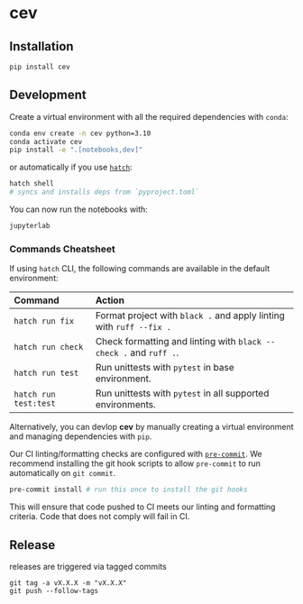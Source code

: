 # cev

## Installation

```sh
pip install cev
```

## Development

Create a virtual environment with all the required dependencies with `conda`:

```sh
conda env create -n cev python=3.10
conda activate cev
pip install -e ".[notebooks,dev]"
```

or automatically if you use [`hatch`](https://github.com/pypa/hatch):

```sh
hatch shell
# syncs and installs deps from `pyproject.toml`
```

You can now run the notebooks with:

```sh
jupyterlab
```

### Commands Cheatsheet

If using `hatch` CLI, the following commands are available in the default environment:

| Command                | Action                                                              |
| :--------------------- | :------------------------------------------------------------------ |
| `hatch run fix`        | Format project with `black .` and apply linting with `ruff --fix .` |
| `hatch run check`      | Check formatting and linting with `black --check .` and `ruff .`.   |
| `hatch run test`       | Run unittests with `pytest` in base environment.                    |
| `hatch run test:test`  | Run unittests with `pytest` in all supported environments.          |

Alternatively, you can devlop **cev** by manually creating a virtual environment and managing
dependencies with `pip`.

Our CI linting/formatting checks are configured with [`pre-commit`](https://pre-commit.com/).
We recommend installing the git hook scripts to allow `pre-commit` to run automatically on `git commit`.

```sh
pre-commit install # run this once to install the git hooks
```

This will ensure that code pushed to CI meets our linting and formatting criteria. Code that does
not comply will fail in CI.

## Release

releases are triggered via tagged commits

```
git tag -a vX.X.X -m "vX.X.X"
git push --follow-tags
```

